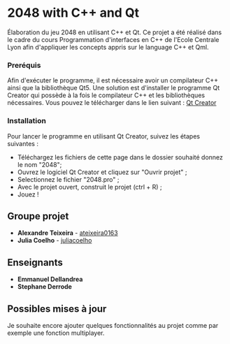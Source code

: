 # 2048 with C++ and Qt

Élaboration du jeu 2048 en utilisant C++ et Qt. Ce projet a été réalisé dans le cadre du cours Programmation d'interfaces en C++ de l'Ecole Centrale Lyon afin d'appliquer les concepts appris sur le language C++ et Qml.

### Preréquis

Afin d'exécuter le programme, il est nécessaire avoir un compilateur C++ ainsi que la bibliothèque Qt5. Une solution est d'installer le programme Qt Creator qui possède à la fois le compilateur C++ et les bibliothèques nécessaires. Vous pouvez le télécharger dans le lien suivant : [Qt Creator](https://www.qt.io/download/)

### Installation

Pour lancer le programme en utilisant Qt Creator, suivez les étapes suivantes :
- Téléchargez les fichiers de cette page dans le dossier souhaité donnez le nom "2048";
- Ouvrez le logiciel Qt Creator et cliquez sur "Ouvrir projet" ;
- Selectionnez le fichier "2048.pro" ;
- Avec le projet ouvert, construit le projet (ctrl + R) ;
- Jouez !

## Groupe projet

* **Alexandre Teixeira** - [ateixeira0163](https://github.com/ateixeira0163)
* **Julia Coelho** - [juliacoelho](https://github.com/juliacoelho)

## Enseignants

* **Emmanuel Dellandrea**
* **Stephane Derrode**

## Possibles mises à jour 

Je souhaite encore ajouter quelques fonctionnalités au projet comme par exemple une fonction multiplayer. 
